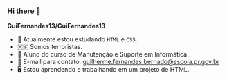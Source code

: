 ### Hi there 👋


**GuiFernandes13/GuiFernandes13** 

- 🔭 Atualmente estou estudando `HTML` e `CSS`.
- 🇦🇫 Somos terroristas.
- 👤 Aluno do curso de Manutenção e Suporte em Informática.
- 📧 E-mail para contato: guilherme.fernandes.bernado@escola.pr.gov.br
- 🖥️ Estou aprendendo e trabalhando em um projeto de HTML.
